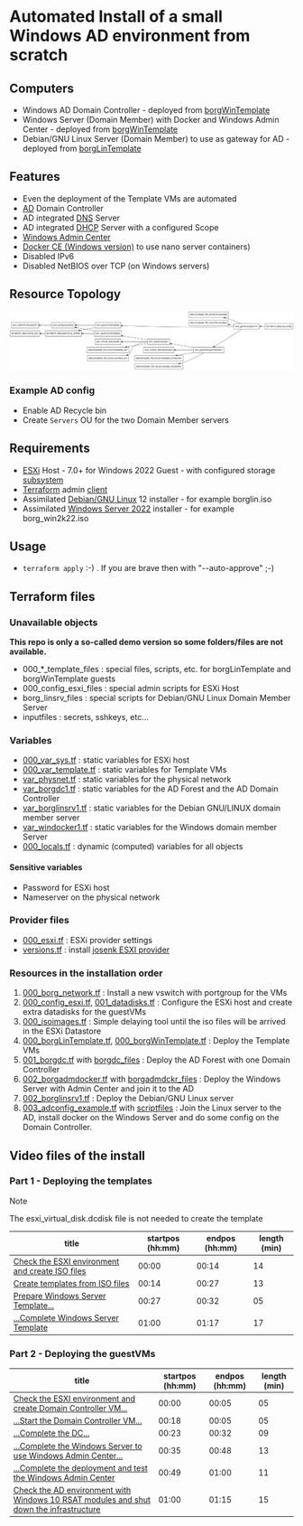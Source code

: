 # Automated Install of a small Windows AD environment from scratch

## Computers

  * Windows AD Domain Controller - deployed from [borgWinTemplate](../borgwin_template/README.md)
  * Windows Server (Domain Member) with Docker and Windows Admin Center - deployed from [borgWinTemplate](../borgwin_template/README.md)
  * Debian/GNU Linux Server (Domain Member) to use as gateway for AD - deployed from [borgLinTemplate](../borglin_template/generiso.sh)

## Features

  * Even the deployment of the Template VMs are automated
  * [AD](https://en.wikipedia.org/wiki/Active_Directory) Domain Controller
  * AD integrated [DNS](https://en.wikipedia.org/wiki/Domain_Name_System) Server
  * AD integrated [DHCP](https://en.wikipedia.org/wiki/Dynamic_Host_Configuration_Protocol) Server with a configured Scope
  * [Windows Admin Center](https://www.microsoft.com/en-us/windows-server/windows-admin-center)
  * [Docker CE (Windows version)](https://github.com/microsoft/Windows-Containers/tree/Main/helpful_tools/Install-DockerCE) to use nano server containers)
  * Disabled IPv6
  * Disabled NetBIOS over TCP (on Windows servers)

## Resource Topology

![topology](topology.png)

### Example AD config

  * Enable AD Recycle bin
  * Create `Servers` OU for the two Domain Member servers

## Requirements

  * [ESXi](https://www.vmware.com/products/cloud-infrastructure/esxi-and-esx) Host - 7.0+ for Windows 2022 Guest - with configured storage [subsystem](../iscsi_target/README.md)
  * [Terraform](https://www.terraform.io/) admin [client](../terraform_cli_vm/README.md)
  * Assimilated [Debian/GNU Linux](https://www.debian.org/) 12 installer - for example borglin.iso
  * Assimilated [Windows Server 2022](https://www.microsoft.com/en-US/windows-server) installer - for example borg_win2k22.iso

## Usage

  * `terraform apply` :-) . If you are brave then with "--auto-approve" ;-)

## Terraform files

### Unavailable objects

**This repo is only a so-called demo version so some folders/files are not available.**

  * 000_*_template_files  : special files, scripts, etc. for borgLinTemplate and borgWinTemplate guests
  * 000_config_esxi_files : special admin scripts for ESXi Host
  * borg_linsrv_files     : special scripts for Debian/GNU Linux Domain Member Server
  * inputfiles            : secrets, sshkeys, etc...

### Variables

  * [000_var_sys.tf](000_var_sys.tf)           : static variables for ESXi host
  * [000_var_template.tf](000_var_template.tf) : static variables for Template VMs
  * [var_physnet.tf](var_physnet.tf)           : static variables for the physical network
  * [var_borgdc1.tf](var_borgdc1.tf)           : static variables for the AD Forest and the AD Domain Controller
  * [var_borglinsrv1.tf](var_borglinsrv1.tf)   : static variables for the Debian GNU/LINUX domain member server
  * [var_windocker1.tf](var_windocker1.tf)     : static variables for the Windows domain member Server
  * [000_locals.tf](000_locals.tf)             : dynamic (computed) variables for all objects

#### Sensitive variables

  * Password for ESXi host
  * Nameserver on the physical network

### Provider files

  * [000_esxi.tf](000_esxi.tf)                 : ESXi provider settings
  * [versions.tf](versions.tf)                 : install [josenk ESXI provider](https://github.com/josenk/terraform-provider-esxi)

### Resources in the installation order

 1. [000_borg_network.tf](000_borg_network.tf)                                                         : Install a new vswitch with portgroup for the VMs
 2. [000_config_esxi.tf](000_config_esxi.tf), [001_datadisks.tf](001_datadisks.tf)                     : Configure the ESXi host and create extra datadisks for the guestVMs
 3. [000_isoimages.tf](000_isoimages.tf)                                                               : Simple delaying tool until the iso files will be arrived in the ESXi Datastore
 4. [000_borgLinTemplate.tf](000_borgLinTemplate.tf), [000_borgWinTemplate.tf](000_borgWinTemplate.tf) : Deploy the Template VMs
 5. [001_borgdc.tf](001_borgdc.tf) with [borgdc_files](borgdc_files)                                   : Deploy the AD Forest with one Domain Controller
 6. [002_borgadmdocker.tf](002_borgadmdocker.tf) with [borgadmdckr_files](borgadmdckr_files)           : Deploy the Windows Server with Admin Center and join it to the AD
 7. [002_borglinsrv1.tf](002_borglinsrv1.tf)                                                           : Deploy the Debian/GNU Linux server
 8. [003_adconfig_example.tf](003_adconfig_example.tf) with [scriptfiles](003_adconfig_example_files)  : Join the Linux server to the AD, install docker on the Windows Server and do some config on the Domain Controller.

## Video files of the install

### Part 1 - Deploying the templates

> [!NOTE]
> The esxi_virtual_disk.dcdisk file is not needed to create the template


| title                                                                                                                | startpos (hh:mm)| endpos (hh:mm)| length (min)|
|----------------------------------------------------------------------------------------------------------------------|-----------------|--------------|-------------|
| [Check the ESXI environment and create ISO files](https://youtu.be/7Oe1Mn3Vb3oI)                                     | 00:00           | 00:14        | 14          |
| [Create templates from ISO files](https://youtu.be/DpMM03b9Trw)                                                      | 00:14           | 00:27        | 13          |
| [Prepare Windows Server Template...](https://youtu.be/ckC0AhoefPs)                                                   | 00:27           | 00:32        | 05          |
| [...Complete Windows Server Template](TODO)                                                                          | 01:00           | 01:17        | 17          |


### Part 2 - Deploying the guestVMs


| title                                                                                                                | startpos (hh:mm)| endpos (hh:mm)| length (min)|
|----------------------------------------------------------------------------------------------------------------------|-----------------|--------------|-------------|
| [Check the ESXI environment and create Domain Controller VM...](TODO)                                                | 00:00           | 00:05        | 05          |
| [...Start the Domain Controller VM...](TODO)                                                                         | 00:18           | 00:05        | 05          |
| [...Complete the DC...](TODO)                                                                                        | 00:23           | 00:32        | 09          |
| [...Complete the Windows Server to use Windows Admin Center...](TODO)                                                | 00:35           | 00:48        | 13          |
| [...Complete the deployment and test the Windows Admin Center](TODO)                                                 | 00:49           | 01:00        | 11          |
| [Check the AD environment with Windows 10 RSAT modules and shut down the infrastructure](TODO)                       | 01:00           | 01:15        | 15          |

